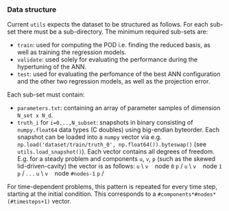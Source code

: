 
### Data structure
Current `utils` expects the dataset to be structured as follows. For each sub-set there must be a sub-directory. The minimum required sub-sets are:
- `train`: used for computing the POD i.e. finding the reduced basis, as well as training the regression models.
- `validate`: used solely for evaluating the performance during the hypertuning of the ANN.
- `test`: used for evaluating the perfomance of the best ANN configuration and the other two regression models, as well as the projection error.

Each sub-set must contain:
- `parameters.txt`: containing an array of parameter samples of dimension `N_set x N_d`.
- `truth_i` for `i=0,..,N_subset`: snapshots in binary consisting of `numpy.float64` data types (C doubles) using big-endian byteorder. Each snapshot can be loaded into a `numpy` vector via e.g. `np.load('dataset/train/truth_0', np.float64()).byteswap()` (see `utils.load_snapshot()`). Each vector contains all degrees of freedom. E.g. for a steady problem and components `u`, `v`, `p` (such as the skewed lid-driven-cavity) the vector is as follows:
`u` \ 
`v` &nbsp;&nbsp; node `0`
`p` /
`u`  \ 
`v` &nbsp;&nbsp; node `1`
`p` /
.
.
.
`u`  \ 
`v` &nbsp;&nbsp; node `#nodes-1`
`p` /

For time-dependent problems, this pattern is repeated for every time step, starting at the initial condition. This corresponds to a `#components*#nodes*(#timesteps+1)` vector.
